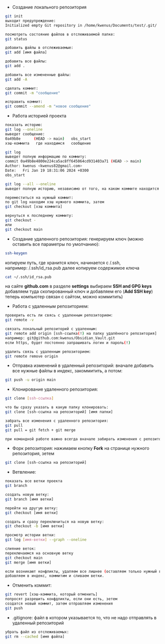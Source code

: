 - Создание локального репозитория
```bash
git init
выходит предупреждение:
Initialized empty Git repository in /home/kwenus/Documents/test/.git/

посмотреть состояние файлов в отслеживаемой папке:
git status

добавить файлы в отслеживаемые:
git add [имя файла]

добавить все файлы:
git add .

добавить все измененные файлы:
git add -A

сделать коммит:
git commit -m "сообщение"

исправить коммит:
git commit --amend -m "новое сообщение"
```

- Работа историей проекта
```bash
показать историю:
git log --oneline
выведет сообщение:
0a49b8e      (HEAD -> main)   obs_start
хэш-коммита   где находимся   сообщение

git log 
выведет полную информацию по коммиту:
commit 0a49b8e4800e224ca5ac8ff645064cd931403a71 (HEAD -> main)
Author: kwenus <kwenus82@gmail.com>
Date:   Fri Jan 19 18:31:06 2024 +0300
obs_start

git log --all --oneline
выведет полную историю, независимо от того, на каком коммите находится сейчас

переместиться на нужный коммит:
по git log находим хэш нужного коммита, затем
git checkout [хэш коммита]

вернуться к последнему коммиту:
git checkout -
или
git checkout main
```

- Создание удаленного репозитория:
    генерируем ключ (можно оставить все параметры по умолчанию):
```bash
ssh-keygen
```

копируем путь, где хранится ключ, начинается с /.ssh,  
например: /.ssh/id_rsa.pub
далее копируем содержимое ключа
```bash
cat ~/.ssh/id_rsa.pub
```

на сайте **github.com** в разделе **settings** выбираем **SSH and GPG keys**
добавляем туда скопированный ключ и добавляем его (**Add SSH key**)
теперь компьютер связан с сайтом, можно коммитить)

- Работа с удаленным репозиторием:
```bash
проверить есть ли свясь с удаленным репозиторием:
git remote -v

связать локальный репозиторий с удаленным:
git remote add origin [ssh-ссылка(!) на папку удалённого репозитория]
например: git@github.com:kwenus/Obsidian_Vault.git
если https, будет постоянно запрашивать логин и пароль(!)

удалить связь с удаленным репозиторием:
git remote remove origin
```

- Отправка изменений в удаленный репозиторий:
вначале добавить все нужные файлы в индекс, закоммитить, а потом:
```bash
git push -u origin main
```

- Клонирование удаленного репозитория:
```bash
git clone [ssh-ссылка]

что бы сразу указать в какую папку клонировать:
git clone [ssh-ссылка на репозиторий] [имя папки]

забрать все изменения с удаленного репозитория:
git pull
git pull = git fetch + git merge

при командной работе важно всегда вначале забирать изменения с репозитория(!)  
```

- Форк репозитория:
нажимаем кнопку **Fork** на странице нужного репозитория, зетем 
```bash
git clone [ssh-ссылка на репозиторий]
```

- Ветвление:
```bash
показать все ветки проекта
git branch

создать новую ветку:
git branch [имя ветки]

перейти на другую ветку:
git checkout [имя ветки]

создать и сразу переключиться на новую ветку:
git checkout -b [имя ветки]

просмотр истории ветки:
git log [имя-ветки] --graph --oneline

слияние веток:
переключаемся на основную ветку
git checkout main
git merge [имя ветки]

если возникают конфликты, удаляем все лишнее (оставляем только нужный вариант) и технические символы,
добавляем в индекс, коммитим и сливаем ветки.
```

- Отменить коммит:
```bash
git revert [хэш-коммита, который отменить]
попросят разрешить конфдликты, если они есть, зетем
создатся новый коммит, затем отправляем изменения
git push 
```

- .gitignore:
файл в котором указывается то, что не надо отправлять в удаленный репозиторий
```bash
убрать файл из отслеживаемых:
git rm --cached [имя файла]
```
